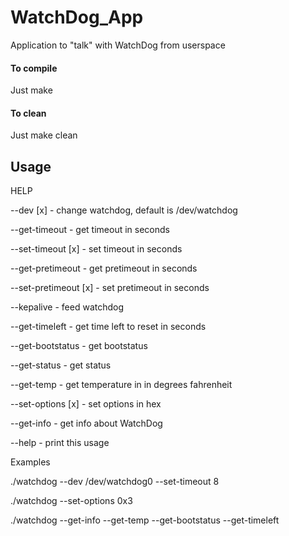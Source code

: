 # WatchDog_App
Application to "talk" with WatchDog from userspace

#### To compile
Just make

#### To clean
Just make clean

## Usage
HELP

--dev [x]               - change watchdog, default is /dev/watchdog

--get-timeout           - get timeout in seconds

--set-timeout [x]       - set timeout in seconds

--get-pretimeout        - get pretimeout in seconds

--set-pretimeout [x]    - set pretimeout in seconds

--kepalive              - feed watchdog

--get-timeleft          - get time left to reset in seconds

--get-bootstatus        - get bootstatus

--get-status            - get status

--get-temp              - get temperature in in degrees fahrenheit

--set-options [x]       - set options in hex

--get-info              - get info about WatchDog

--help                  - print this usage


Examples

./watchdog --dev /dev/watchdog0 --set-timeout 8

./watchdog --set-options 0x3

./watchdog --get-info --get-temp --get-bootstatus --get-timeleft
